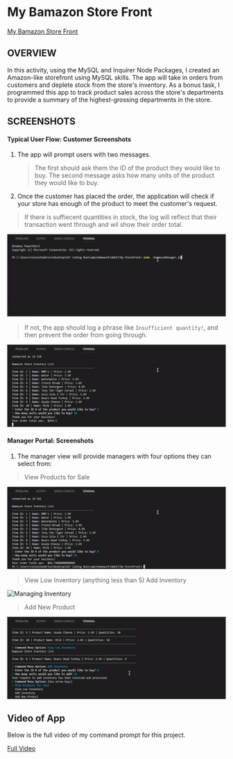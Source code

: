 # My Bamazon Store Front

[My Bamazon Store Front](https://llanoreinaldo.github.io/My-Storefront/)


## OVERVIEW

In this activity, using the MySQL and Inquirer Node Packages, I created an Amazon-like storefront using MySQL skills. The app will take in orders from customers and deplete stock from the store's inventory. As a bonus task, I programmed this app to track product sales across the store's departments to provide a summary of the highest-grossing departments in the store.


## SCREENSHOTS


#### Typical User Flow: Customer Screenshots

1.  The app will prompt users with two messages.

    >The first should ask them the ID of the product they would like to buy.
    >The second message asks how many units of the product they would like to buy.

2.  Once the customer has placed the order, the application will check if your store has enough of the product to meet the customer's request. 

>If there is suffiecent quantities in stock, the log will reflect that their transaction went through and wil show their order total.

![Ordering Product Successfully](order-product.gif)


>If not, the app should log a phrase like `Insufficient quantity!`, and then prevent the order from going through.

![Insufficent Inventory](insufficient.gif)


#### Manager Portal: Screenshots

1.  The manager view will provide managers with four options they can select from: 

>View Products for Sale

![View Products for Sale](view-inventory.gif)

> View Low Inventory (anything less than 5)
> Add Inventory

![Managing Inventory](add-inventory.gif)

> Add New Product

![Adding New Product](add-new-product.gif)


## Video of App

Below is the full video of my command prompt for this project.

[Full Video](finalvideo.mp4)